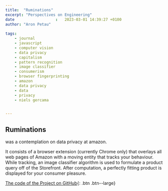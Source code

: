 ```yaml
---
title:  "Ruminations"
excerpt: "Perspectives on Engineering"
date                  :   2023-03-01 14:39:27 +0100
author: "Aron Petau"
 
tags:
    - journal
    - javascript
    - computer vision
    - data privacy
    - capitalism
    - pattern recognition
    - image classifier
    - consumerism
    - browser fingerprinting
    - amazon
    - data privacy
    - data
    - privacy
    - niels gercama


---
```


## Ruminations 
was a contemplation on data privacy at amazon.

It consists of a browser extension (currently Chrome only) that overlays all web pages of Amazon with a moving entity that tracks your behaviour. While tracking, an image classifier algorithm is used to formulate a product query off of the Storefront. After computation, a perfectly fitting product is displayed for your consumer pleasure. 


[The code of the Project on GitHub](https://github.com/arontaupe/ruminations){: .btn .btn--large}